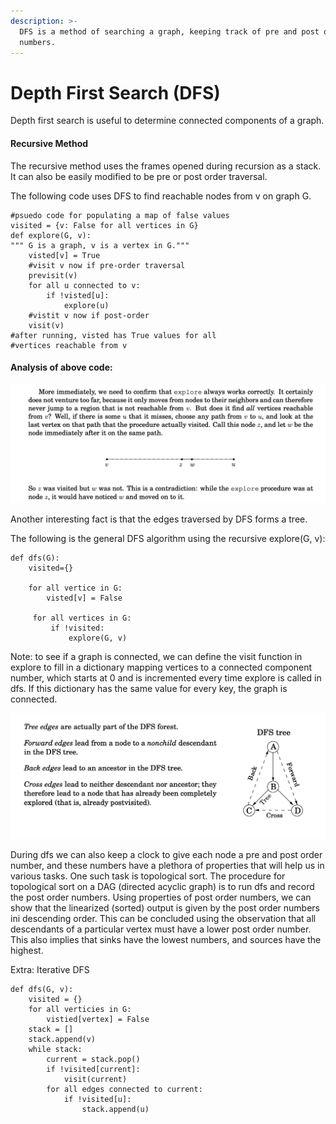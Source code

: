 ```yaml
---
description: >-
  DFS is a method of searching a graph, keeping track of pre and post order
  numbers.
---
```


# Depth First Search (DFS)

Depth first search is useful to determine connected components of a graph.

#### Recursive Method

The recursive method uses the frames opened during recursion as a stack. It can also be easily modified to be pre or post order traversal.

The following code uses DFS to find reachable nodes from v on graph G.

```
#psuedo code for populating a map of false values
visited = {v: False for all vertices in G}
def explore(G, v):
""" G is a graph, v is a vertex in G."""
    visted[v] = True
    #visit v now if pre-order traversal
    previsit(v)
    for all u connected to v:
        if !visted[u]:
            explore(u)
    #vistit v now if post-order
    visit(v)
#after running, visted has True values for all
#vertices reachable from v
```

#### Analysis of above code:

![From DPV (CS170 textbook)](<../.gitbook/assets/Screen Shot 2021-09-30 at 1.50.58 PM.png>)

Another interesting fact is that the edges traversed by DFS forms a tree.

The following is the general DFS algorithm using the recursive explore(G, v):

```
def dfs(G):
    visited={}
    
    for all vertice in G:
        visted[v] = False
    
     for all vertices in G:
         if !visited:
             explore(G, v) 
```

Note: to see if a graph is connected, we can define the visit function in explore to fill in a dictionary mapping vertices to a connected component number, which starts at 0 and is incremented every time explore is called in dfs.  If this dictionary has the same value for every key, the graph is connected.

![From DPV](<../.gitbook/assets/Screen Shot 2021-09-30 at 2.07.08 PM.png>)

During dfs we can also keep a clock to give each node a pre and post order number, and these numbers have a plethora of properties that will help us in various tasks. One such task is topological sort. The procedure for topological sort on a DAG (directed acyclic graph) is to run dfs and record the post order numbers.  Using properties of post order numbers, we can show that the linearized (sorted) output is given by the post order numbers ini descending order. This can be concluded using the observation that all descendants of a particular vertex must have a lower post order number.  This also implies that sinks have the lowest numbers, and sources have the highest.

Extra: Iterative DFS

```
def dfs(G, v):
    visited = {}
    for all verticies in G:
        vistied[vertex] = False
    stack = []
    stack.append(v)
    while stack:
        current = stack.pop()
        if !visited[current]:
            visit(current)
        for all edges connected to current:
            if !visited[u]:
                stack.append(u)
```

